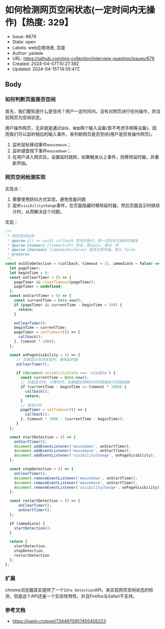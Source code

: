 # 如何检测网页空闲状态(一定时间内无操作)【热度: 329】

- Issue: #679
- State: open
- Labels: web应用场景, 百度
- Author: yanlele
- URL: https://github.com/pro-collection/interview-question/issues/679
- Created: 2024-04-07T10:27:39Z
- Updated: 2024-04-15T14:55:47Z

## Body

### 如何判断页面是否空闲

首先，我们要知道什么是空闲？用户一定时间内，没有对网页进行任何操作，则当前网页为空闲状态。

用户操作网页，无非就是通过`鼠标`、`键盘`两个输入设备(暂不考虑手柄等设备)。因而我们可以监听相应的输入事件，来判断网页是否空闲(用户是否有操作网页)。

1. 监听鼠标移动事件`mousemove`；
2. 监听键盘按下事件`mousedown`；
3. 在用户进入网页后，设置延时跳转，如果触发以上事件，则移除延时器，并重新开始。

### 网页空闲检测实现

实现点：
1. 需要使用防抖方式实现，避免性能问题
2. 监听`visibilitychange`事件，在页面隐藏时移除延时器，然后页面显示时继续计时，从而解决这个问题。

实现：
```js
/**
 * 网页空闲检测
 * @param {() => void} callback 空闲时执行，即一定时长无操作时触发
 * @param {number} [timeout=15] 时长，默认15s，单位：秒
 * @param {boolean} [immediate=false] 是否立即开始，默认 false
 * @returns
 */
const onIdleDetection = (callback, timeout = 15, immediate = false) => {
  let pageTimer;
  let beginTime = 0;
  const onClearTimer = () => {
    pageTimer && clearTimeout(pageTimer);
    pageTimer = undefined;
  };
  const onStartTimer = () => {
    const currentTime = Date.now();
    if (pageTimer && currentTime - beginTime < 100) {
      return;
    }

    onClearTimer();
    beginTime = currentTime;
    pageTimer = setTimeout(() => {
      callback();
    }, timeout * 1000);
  };

  const onPageVisibility = () => {
     // 页面显示状态改变时，移除延时器
     onClearTimer();

     if (document.visibilityState === 'visible') {
       const currentTime = Date.now();
       // 页面显示时，计算时间，如果超出限制时间则直接执行回调函数
       if (currentTime - beginTime >= timeout * 1000) {
         callback();
         return;
       }
       // 继续计时
       pageTimer = setTimeout(() => {
         callback();
       }, timeout * 1000 - (currentTime - beginTime));
     }
  };

  const startDetection = () => {
    onStartTimer();
    document.addEventListener('mousedown', onStartTimer);
    document.addEventListener('mousemove', onStartTimer);
    document.addEventListener('visibilitychange', onPageVisibility);
  };

  const stopDetection = () => {
    onClearTimer();
    document.removeEventListener('mousedown', onStartTimer);
    document.removeEventListener('mousemove', onStartTimer);
    document.removeEventListener('visibilitychange', onPageVisibility);
  };

  const restartDetection = () => {
      onClearTimer();
      onStartTimer();
  };

  if (immediate) {
    startDetection();
  }

  return {
    startDetection,
    stopDetection,
    restartDetection
  };
};
```

### 扩展
chrome浏览器其实提供了一个`Idle Detection`API，来实现网页空闲状态的检测，但是这个API还是一个实验性特性，并且Firefox与Safari不支持。

### 参考文档
- https://juejin.cn/post/7344670957405405223
